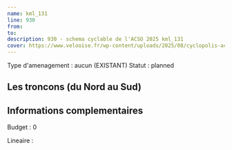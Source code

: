 ```yaml
---
name: kml_131 
line: 930
from: 
to:  
description: 930 - schema cyclable de l'ACSO 2025 kml_131 
cover: https://www.velooise.fr/wp-content/uploads/2025/08/cyclopolis-acso-930.jpg
---
```

Type d'amenagement : aucun (EXISTANT)
Statut : planned
## Les troncons (du Nord au Sud)

## Informations complementaires

Budget  : 0 

Lineaire :

